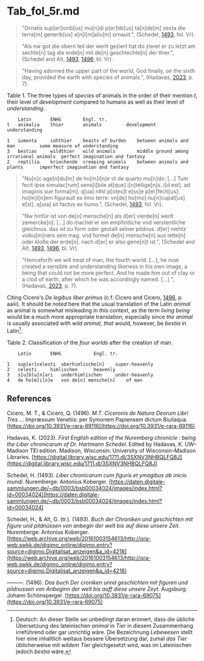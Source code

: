 # Tab_fol_5r.md

>"Ornatis sup[er]iorib[us] mu[n]di p[er]tib[us] ta[n]de[m] sexta die terra[m] generib[us] a[n]i[m]aliu[m] ornauit.", (Schedel, [1493](https://daten.digitale-sammlungen.de/~db/0003/bsb00034024/images/index.html?id=00034024), fol. Vr).

>"Als nw got die obern teil der werlt geziert hat do zieret er zu letzt am sechte[n] tag die erde[n] mit de[n] geschlechte[n] der thier.", (Schedel and Alt, [1493](https://web.archive.org/web/20161003154613/http://ora-web.swkk.de/digimo_online/digimo.entry?source=digimo.Digitalisat_anzeigen&a_id=4218), [1496](https://doi.org/10.3931/e-rara-69075), bl. Vr).

>"Having adorned the upper part of the world, God finally, on the sixth day, provided the earth with species of animals.", (Hadavas, [2023](https://digital.library.wisc.edu/1711.dl/3SXNV3NHBQLFQ8J), p. 7).

Table 1. The three types of *species* of animals in the order of their mention *t*, their level of *development* compared to humans as well as their level of *understanding*.
~~~
	Latin		ENHG		Engl. tr.		
t	animalia	thier		animals			development				understanding

1	iumenta		iohthier	beasts of burden	between animals and man			some measure of understanding
3	bestias		wildthier	wild animals		middle ground among irrational animals	perfect imagination and fantasy
2	reptilia	kriechende	creeping animals	between animals and plants		imperfect imagination and fantasy
~~~

>"Nu[n]c age[n]du[m] de ho[m]i[n]e vt de quarto mu[n]do. [...] Tum fecit ipse simulac[rum] sens[i]bile at[que] i[n]tellige[n]s. i[d est]. ad imaginis sue forma[m]. q[ua] nihil p[otes]t e[ss]e p[er]fecti[us]: ho[m]i[n]em figurauit ex limo terre: vn[de] ho[mo] nu[n]cupat[us] e[st]. q[uia] sit factus ex humo.", (Schedel, [1493](https://daten.digitale-sammlungen.de/~db/0003/bsb00034024/images/index.html?id=00034024), fol. Vr).

>"Nw hinfür ist von de[n] mensche[n] als d[er] vierde[n] werlt zemercke[n]. [...] do machet er ein empfintliche vnd verstentliche gleichnus. das ist zu form oder gestalt seiner pildnus. d[er] niehtz volku[m]ners sein mag. vnd formet de[n] mensche[n] aus lette[n] oder kloße der erde[n]. nach d[er] er also gene[n]t ist.", (Schedel and Alt, [1493](https://web.archive.org/web/20161003154613/http://ora-web.swkk.de/digimo_online/digimo.entry?source=digimo.Digitalisat_anzeigen&a_id=4218), [1496](https://doi.org/10.3931/e-rara-69075), bl. Vr).

>"Henceforth we will treat of man, the fourth world. [...], he now created a sensible and understanding likeness in his own image, a being that could not be more perfect. And he made him out of clay or a clod of earth, after which he was accordingly named. [...] ", (Hadavas, [2023](https://digital.library.wisc.edu/1711.dl/3SXNV3NHBQLFQ8J), p. 7).

Citing Cicero's *De legibus liber primus* (c.f. Cicero and Cicero, [1496](https://doi.org/10.3931/e-rara-89116), p. aaiii). It should be *noted* here that the usual translation of the Latin *animal* as animal is somewhat misleading in this context, as the term *living being* would be a much more appropriate translation, especially since *the animal* is usually associated with *wild animal*, *that* would, however, be *bestia* in Latin[^1].

Table 2. Classification of the *four worlds* after the creation of man.
~~~
	Latin		ENHG			Engl. tr.

1	sup[er]celesti	uberhimlische[n]	super-heavenly
2	celesti		himlischen		heavenly
3	s[u]blu[n]ari	underhimlischen		under-heavenly
4	de ho[m]i[n]e	von de[n] mensche[n]	of man
~~~

[^1]: Deutsch: An dieser Stelle sei unbedingt daran erinnert, dass die übliche Übersetzung des lateinischen *animal* in *Tier* in diesem Zusammenhang irreführend oder gar unrichtig wäre. Die Bezeichnung *Lebewesen* stellt hier eine inhaltlich weitaus bessere Übersetzung dar, zumal *das Tier* üblicherweise mit *wildem Tier* gleichgesetzt wird, was im Lateinischen jedoch *bestia* wäre.

## References

Cicero, M. T., & Cicero, Q. (1496). *M.T. Ciceronis de Natura Deorum Libri Tres* ... Impræssum Venetiis: per Symonem Papiensem dictum Biuilaqua. [https://doi.org/10.3931/e-rara-89116](https://doi.org/10.3931/e-rara-89116)

Hadavas, K. (2023). *First English edition of the Nuremberg chronicle : being the Liber chronicarum of Dr. Hartmann Schedel*. Edited by Hadavas, K. UW–Madison TEI edition. Madison, Wisconsin: University of Wisconsin–Madison Libraries. [https://digital.library.wisc.edu/1711.dl/3SXNV3NHBQLFQ8J](https://digital.library.wisc.edu/1711.dl/3SXNV3NHBQLFQ8J)

Schedel, H. (1493). *Liber chronicarum cum figuris et ymagibus ab inicio mundi*. Nuremberge: Antonius Koberger. [https://daten.digitale-sammlungen.de/~db/0003/bsb00034024/images/index.html?id=00034024](https://daten.digitale-sammlungen.de/~db/0003/bsb00034024/images/index.html?id=00034024)

Schedel, H., & Alt, G. (tr.). (1493). *Buch der Chroniken und geschichten mit figure und pildnüssen von anbegin der welt bis auf diese unsere Zeit*. Nuremberge: Antonius Koberger.
[https://web.archive.org/web/20161003154613/http://ora-web.swkk.de/digimo_online/digimo.entry?source=digimo.Digitalisat_anzeigen&a_id=4218](https://web.archive.org/web/20161003154613/http://ora-web.swkk.de/digimo_online/digimo.entry?source=digimo.Digitalisat_anzeigen&a_id=4218)

———. (1496). *Das buch Der croniken unnd geschichten mit figuren und pildnussen von Anbeginn der welt bis auff diese unsere Zeyt*. Augsburg: Johann Schönsperger. [https://doi.org/10.3931/e-rara-69075](https://doi.org/10.3931/e-rara-69075)

